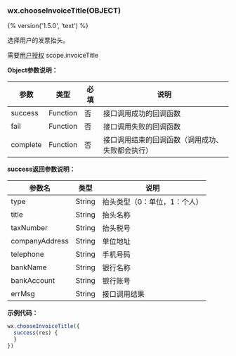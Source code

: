 ### wx.chooseInvoiceTitle(OBJECT)
{% version('1.5.0', 'text') %}

选择用户的发票抬头。

需要[用户授权](./authorize-index.md) scope.invoiceTitle

**Object参数说明：**

| 参数     | 类型     | 必填 | 说明                                             |
|----------|----------|------|--------------------------------------------------|
| success  | Function | 否   | 接口调用成功的回调函数                           |
| fail     | Function | 否   | 接口调用失败的回调函数                           |
| complete | Function | 否   | 接口调用结束的回调函数（调用成功、失败都会执行） |


**success返回参数说明：**

| 参数名         | 类型   | 说明                         |
|----------------|--------|------------------------------|
| type           | String | 抬头类型（0：单位，1：个人） |
| title          | String | 抬头名称                     |
| taxNumber      | String | 抬头税号                     |
| companyAddress | String | 单位地址                     |
| telephone      | String | 手机号码                     |
| bankName       | String | 银行名称                     |
| bankAccount    | String | 银行账号                     |
| errMsg         | String | 接口调用结果                 |

**示例代码：**

```javascript
wx.chooseInvoiceTitle({
  success(res) {
  }
})
```
